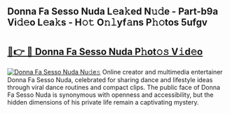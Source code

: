 ## Donna Fa Sesso Nuda L𝚎a𝚔ed N𝚞𝚍e - Part-b9a Vi𝚍𝚎o L𝚎a𝚔s - H𝚘𝚝 O𝚗𝚕yf𝚊ns P𝚑𝚘tos 5ufgv

# <h2><a href="http://kf6gfb.oniu.top/?m=Donna+Fa+Sesso+Nuda">🔗👉 🔴 Donna Fa Sesso Nuda P𝚑ot𝚘𝚜 V𝚒d𝚎o</a></h2>

[![Donna Fa Sesso Nuda Nu𝚍e𝚜](https://i.imgur.com/0qMVB7G.gif)](http://kf6gfb.oniu.top/?m=Donna+Fa+Sesso+Nuda)
Online creator and multimedia entertainer Donna Fa Sesso Nuda, celebrated for sharing dance and lifestyle ideas through viral dance routines and compact clips. The public face of Donna Fa Sesso Nuda is synonymous with openness and accessibility, but the hidden dimensions of his private life remain a captivating mystery.  
